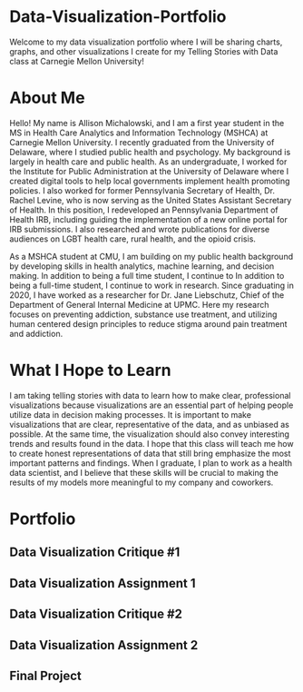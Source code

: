 # Data-Visualization-Portfolio

Welcome to my data visualization portfolio where I will be sharing charts, graphs, and other visualizations I create for my Telling Stories with Data class at Carnegie Mellon University!

# About Me

Hello! My name is Allison Michalowski, and I am a first year student in the MS in Health Care Analytics and Information Technology (MSHCA) at Carnegie Mellon University. I recently graduated from the University of Delaware, where I studied public health and psychology. My background is largely in health care and public health. As an undergraduate, I worked for the Institute for Public Administration at the University of Delaware where I created digital tools to help local governments implement health promoting policies. I also worked for former Pennsylvania Secretary of Health, Dr. Rachel Levine, who is now serving as the United States Assistant Secretary of Health. In this position, I redeveloped an Pennsylvania Department of Health IRB, including guiding the implementation of a new online portal for IRB submissions. I also researched and wrote publications for diverse audiences on LGBT health care, rural health, and the opioid crisis. 

As a MSHCA student at CMU, I am building on my public health background by developing skills in health analytics, machine learning, and decision making. In addition to being a full time student, I continue to In addition to being a full-time student, I continue to work in research. Since graduating in 2020, I have worked as a researcher for Dr. Jane Liebschutz, Chief of the Department of General Internal Medicine at UPMC. Here my research focuses on preventing addiction, substance use treatment, and utilizing human centered design principles to reduce stigma around pain treatment and addiction. 

# What I Hope to Learn

I am taking telling stories with data to learn how to make clear, professional visualizations because visualizations are an essential part of helping people utilize data in decision making processes. It is important to make visualizations that are clear, representative of the data, and as unbiased as possible. At the same time, the visualization should also convey interesting trends and results found in the data. I hope that this class will teach me how to create honest representations of data that still bring emphasize the most important patterns and findings. When I graduate, I plan to work as a health data scientist, and I believe that these skills will be crucial to making the results of my models more meaningful to my company and coworkers. 

# Portfolio

## Data Visualization Critique #1

## Data Visualization Assignment 1

## Data Visualization Critique #2

## Data Visualization Assignment 2

## Final Project
